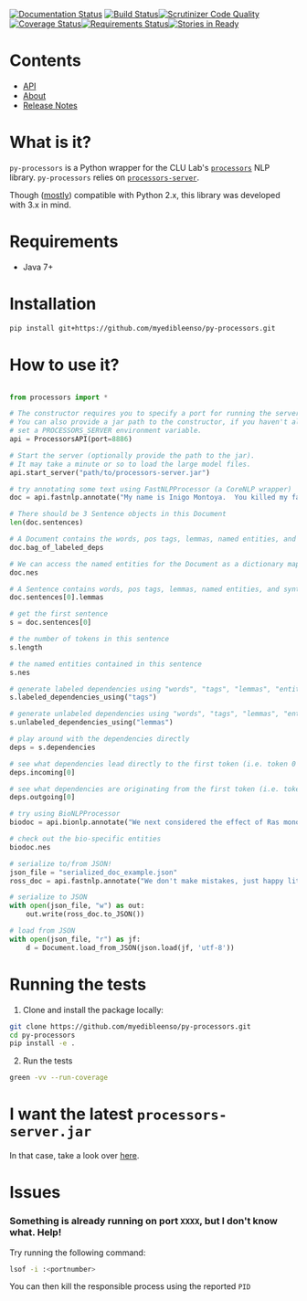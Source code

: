 [![Documentation Status](https://readthedocs.org/projects/py-processors/badge/?version=latest)](http://py-processors.readthedocs.io/en/latest/?badge=latest)
[![Build Status](https://travis-ci.org/myedibleenso/py-processors.svg?branch=master)](https://travis-ci.org/myedibleenso/py-processors)[![Scrutinizer Code Quality](https://scrutinizer-ci.com/g/myedibleenso/py-processors/badges/quality-score.png?b=master)](https://scrutinizer-ci.com/g/myedibleenso/py-processors/?branch=master)[![Coverage Status](https://coveralls.io/repos/github/myedibleenso/py-processors/badge.svg?branch=master)](https://coveralls.io/github/myedibleenso/py-processors?branch=master)[![Requirements Status](https://requires.io/github/myedibleenso/py-processors/requirements.svg?branch=master)](https://requires.io/github/myedibleenso/py-processors/requirements/?branch=master)[![Stories in Ready](https://badge.waffle.io/myedibleenso/py-processors.svg?label=ready&title=Ready)](http://waffle.io/myedibleenso/py-processors)

# Contents
* [API](api.md)
* [About](about.md)
* [Release Notes](release-notes.md)

# What is it?
`py-processors` is a Python wrapper for the CLU Lab's [`processors`](http://github.com/clulab/processors) NLP library.  `py-processors` relies on [`processors-server`](http://github.com/myedibleenso/processors-server).  

Though ([mostly](https://github.com/myedibleenso/py-processors/issues?q=is%3Aopen+is%3Aissue+label%3Apython2.x)) compatible with Python 2.x, this library was developed with 3.x in mind.

# Requirements
- Java 7+

# Installation

```bash
pip install git+https://github.com/myedibleenso/py-processors.git
```

# How to use it?

```python

from processors import *

# The constructor requires you to specify a port for running the server.
# You can also provide a jar path to the constructor, if you haven't already
# set a PROCESSORS_SERVER environment variable.
api = ProcessorsAPI(port=8886)

# Start the server (optionally provide the path to the jar).
# It may take a minute or so to load the large model files.
api.start_server("path/to/processors-server.jar")

# try annotating some text using FastNLPProcessor (a CoreNLP wrapper)
doc = api.fastnlp.annotate("My name is Inigo Montoya.  You killed my father.  Prepare to die.")

# There should be 3 Sentence objects in this Document
len(doc.sentences)

# A Document contains the words, pos tags, lemmas, named entities, and syntactic dependencies of its component Sentences
doc.bag_of_labeled_deps

# We can access the named entities for the Document as a dictionary mapping an NE label -> list of named entities
doc.nes

# A Sentence contains words, pos tags, lemmas, named entities, and syntactic dependencies
doc.sentences[0].lemmas

# get the first sentence
s = doc.sentences[0]

# the number of tokens in this sentence
s.length

# the named entities contained in this sentence
s.nes

# generate labeled dependencies using "words", "tags", "lemmas", "entities", or token index ("index")
s.labeled_dependencies_using("tags")

# generate unlabeled dependencies using "words", "tags", "lemmas", "entities", or token index ("index")
s.unlabeled_dependencies_using("lemmas")

# play around with the dependencies directly
deps = s.dependencies

# see what dependencies lead directly to the first token (i.e. token 0 is the dependent of what?)
deps.incoming[0]

# see what dependencies are originating from the first token (i.e. token 0 is the head of what?)
deps.outgoing[0]

# try using BioNLPProcessor
biodoc = api.bionlp.annotate("We next considered the effect of Ras monoubiquitination on GAP-mediated hydrolysis")

# check out the bio-specific entities
biodoc.nes

# serialize to/from JSON!
json_file = "serialized_doc_example.json"
ross_doc = api.fastnlp.annotate("We don't make mistakes, just happy little accidents.")

# serialize to JSON
with open(json_file, "w") as out:
    out.write(ross_doc.to_JSON())

# load from JSON
with open(json_file, "r") as jf:
    d = Document.load_from_JSON(json.load(jf, 'utf-8'))    
```

# Running the tests

1. Clone and install the package locally:
```bash
git clone https://github.com/myedibleenso/py-processors.git
cd py-processors
pip install -e .
```
2. Run the tests
```bash
green -vv --run-coverage
```

# I want the latest `processors-server.jar`
In that case, take a look over [here](https:github.com/myedibleenso/processors-server).

# Issues
### Something is already running on port `XXXX`, but I don't know what.  Help!

Try running the following command:

```bash
lsof -i :<portnumber>
```
You can then kill the responsible process using the reported `PID`
